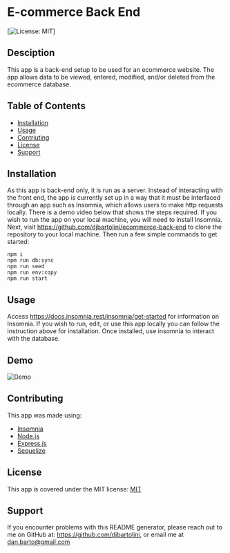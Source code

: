 # E-commerce Back End

  [![License: MIT](https://img.shields.io/badge/License-MIT-yellow.svg)]

  ## Desciption
  This app is a back-end setup to be used for an ecommerce website. The app allows data to be viewed, entered, modified, and/or deleted from the ecommerce database.

  ## Table of Contents
  * [Installation](#installation)
  * [Usage](#usage)
  * [Contriuting](contributing)
  * [License](#license)
  * [Support](support)
  
  ## Installation
  As this app is back-end only, it is run as a server. Instead of interacting with the front end, the app is currently set up in a way that it must be interfaced through an app such as Insomnia, which allows users to make http requests locally. There is a demo video below that shows the steps required. If you wish to run the app on your local machine, you will need to install Insomnia. Next, visit https://github.com/djbartolini/ecommerce-back-end to clone the repository to your local machine. Then run a few simple commands to get started: 
  ```
  npm i
  npm run db:sync
  npm run seed
  npm run env:copy 
  npm run start
  ```

  ## Usage
  Access https://docs.insomnia.rest/insomnia/get-started for information on Insomnia. If you wish to run, edit, or use this app locally you can follow the instruction above for installation. Once installed, use insomnia to interact with the database.

  ## Demo
  ![Demo](./assets/ecommerce-back-end-demo.gif)

  ## Contributing
  This app was made using: 
  * [Insomnia](https://insomnia.rest/)
  * [Node.js](https://nodejs.org/en/)
  * [Express.js](https://expressjs.com/)
  * [Sequelize](https://sequelize.org/)

  ## License
  This app is covered under the MIT license: [MIT](https://opensource.org/licenses/MIT)

  ## Support
  If you encounter problems with this README generator, please reach out to me on GitHub at: https://github.com/djbartolini, or email me at dan.barto@gmail.com
